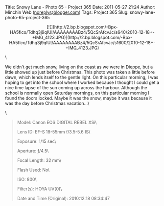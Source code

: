 Title: Snowy Lane - Photo 65 - Project 365
Date: 2011-05-27 21:24
Author: Minchin Web (noreply@blogger.com)
Tags: Project 365
Slug: snowy-lane-photo-65-project-365

<div class="separator" style="clear: both; text-align: center;">

</p>
<p>
[![](http://2.bp.blogspot.com/-Bpx-HA5flco/Tdhq3j9qIUI/AAAAAAAABz4/5QcSrAfcvJc/s640/2010-12-18+-+IMG_4123.JPG)](http://2.bp.blogspot.com/-Bpx-HA5flco/Tdhq3j9qIUI/AAAAAAAABz4/5QcSrAfcvJc/s1600/2010-12-18+-+IMG_4123.JPG)

</div>

</p>
\

We didn't get much snow, living on the coast as we were in Dieppe, but a
little showed up just before Christmas. This photo was taken a little
before dawn, which lends itself to the gentle light. On this particular
morning, I was hoping to get into the school where I worked because I
thought I could get a nice time lapse of the sun coming up across the
harbour. Although the school is normally open Saturday mornings, on this
particular morning I found the doors locked. Maybe it was the snow,
maybe it was because it was the day before Christmas vacation...\

\

> </p>
> <span style="color: #666666;">Model: </span>Canon EOS DIGITAL REBEL
> XSi\
>
> <span style="color: #666666;">Lens ID: </span>EF-S 18-55mm f/3.5-5.6
> IS\
>
> <span style="color: #666666;">Exposure: </span>1/15 sec\
>
> <span style="color: #666666;">Aperture: </span>ƒ/4.5\
>
> <span style="color: #666666;">Focal Length: </span>32 mm\
>
> <span style="color: #666666;">Flash Used: </span>No\
>
> <span style="color: #666666;">ISO: </span>800\
>
> <span style="color: #666666;">Filter(s): </span>HOYA UV(0)\
>
> <p>
> <span style="color: #666666;">Date and Time
> (Original): </span>2010:12:18 08:34:47

</p>


